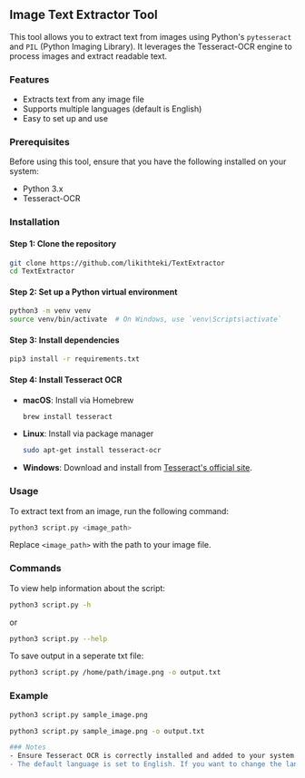## Image Text Extractor Tool

This tool allows you to extract text from images using Python's `pytesseract` and `PIL` (Python Imaging Library). It leverages the Tesseract-OCR engine to process images and extract readable text.

### Features
- Extracts text from any image file
- Supports multiple languages (default is English)
- Easy to set up and use

### Prerequisites

Before using this tool, ensure that you have the following installed on your system:

- Python 3.x
- Tesseract-OCR

### Installation

#### Step 1: Clone the repository
```bash
git clone https://github.com/likithteki/TextExtractor
cd TextExtractor
```

#### Step 2: Set up a Python virtual environment
```bash
python3 -m venv venv
source venv/bin/activate  # On Windows, use `venv\Scripts\activate`
```

#### Step 3: Install dependencies
```bash
pip3 install -r requirements.txt
```

#### Step 4: Install Tesseract OCR
- **macOS**: Install via Homebrew
  ```bash
  brew install tesseract
  ```
- **Linux**: Install via package manager
  ```bash
  sudo apt-get install tesseract-ocr
  ```
- **Windows**: Download and install from [Tesseract's official site](https://github.com/tesseract-ocr/tesseract/wiki).

### Usage

To extract text from an image, run the following command:

```bash
python3 script.py <image_path>
```

Replace `<image_path>` with the path to your image file.

### Commands 
To view help information about the script:

```bash
python3 script.py -h
```

or

```bash
python3 script.py --help
```

To save output in a seperate txt file:

```bash
python3 script.py /home/path/image.png -o output.txt
```

### Example
```bash
python3 script.py sample_image.png
```

```bash
python3 script.py sample_image.png -o output.txt

### Notes
- Ensure Tesseract OCR is correctly installed and added to your system's PATH.
- The default language is set to English. If you want to change the language, modify the `lang` parameter in the `pytesseract.image_to_string()` function call.
